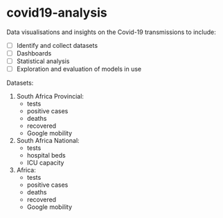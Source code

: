 # covid19-analysis

Data visualisations and insights on the Covid-19 transmissions to include:
 - [ ] Identify and collect datasets
 - [ ] Dashboards
 - [ ] Statistical analysis
 - [ ] Exploration and evaluation of models in use 

Datasets:
1. South Africa Provincial:
   - tests
   - positive cases
   - deaths
   - recovered
   - Google mobility
2. South Africa National:
   - tests
   - hospital beds
   - ICU capacity
3. Africa:
   - tests
   - positive cases
   - deaths
   - recovered
   - Google mobility
